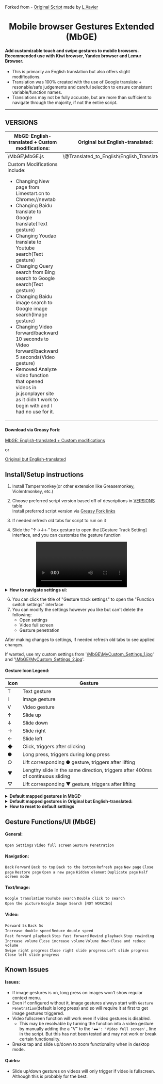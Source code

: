 Forked from - [Original Script](https://greasyfork.org/en/scripts/375806-%E6%89%8B%E6%9C%BA%E6%B5%8F%E8%A7%88%E5%99%A8%E8%A7%A6%E6%91%B8%E6%89%8B%E5%8A%BF) made by [L.Xavier](https://greasyfork.org/en/users/128493-l-xavier)

<h1 align="center">
Mobile browser Gestures Extended (MbGE)
</h1>


<h4>
Add customizable touch and swipe gestures to mobile browsers. Recommended use with Kiwi browser, Yandex browser and Lemur Browser.
</h4>

- This is primarily an English translation but also offers slight modifications. 
- Translation was 100% created with the use of Google translate + resonable/safe judgements and careful selection to ensure consistent variable/function names.
- Translations may not be fully accurate, but are more than sufficient to navigate through the majority, if not the entire script.
***
<h2>
VERSIONS
</h2>

<table>
<thead>
  <tr>
    <th>MbGE: English-translated + Custom modifications:</th>
    <th>Original but English-translated:</th>
    <th>Original script:</th>
  </tr>
</thead>
<tbody>
  <tr>
    <td>\MbGE\MbGE.js</td>
    <td>\@Translated_to_English\English_Translated.js</td>
    <td>\@Original\Original.js</td>
  </tr>
  <tr>
    <td>Custom Modifications include:
      <ul>
        <li>Changing New page from Limestart.cn to Chrome://newtab</li>
        <li>Changing Baidu translate to Google translate(Text gesture)</li>
        <li>Changing Youdao translate to Youtube search(Text gesture)</li>
        <li>Changing Query search from Bing search to Google search(Text gesture)</li>
        <li>Changing Baidu image search to Google image search(Image gesture)</li>
        <li>Changing Video forward/backward 10 seconds to Video forward/backward 5 seconds(Video gesture)</li>
        <li>Removed Analyze video function that opened videos in jx.jsonplayer site as it didn't work to begin with and I had no use for it.</li>
      </ul>
    </td>
    <td></td>
    <td></td>
  </tr>
</tbody>
</table>

<h4>
Download via Greasy Fork:
</h4>

[MbGE: English-translated + Custom modifications](https://greasyfork.org/en/scripts/466269-mobile-browser-gestures-extended-mbge)  

or  

[Original but English-translated](https://greasyfork.org/en/scripts/466268-mobile-browser-touch-gestures-english-translated)  


<h2>
Install/Setup instructions
</h2>

1. Install Tampermonkey(or other extension like Greasemonkey, Violentmonkey, etc.)  
3. Choose preferred script version based off of descriptions in [VERSIONS](https://github.com/Crunchbits/Mobile-browser-Gestures-Extended-MbGE#versions) table  
Install preferred script version via [Greasy Fork links](https://github.com/Crunchbits/Mobile-browser-Gestures-Extended-MbGE#download-via-greasy-fork)   

4. If needed refresh old tabs for script to run on it  

5. Slide the "↑→↓←" box gesture to open the [Gesture Track Setting] interface, and you can customize the gesture function  

<div align="center">
  <video src="https://github.com/Crunchbits/Mobile-browser-Gestures-Extended-MbGE/assets/87384615/1e878387-132c-4b0e-a434-abfc6c810fc2"/>
</div>

<details>
  <summary><b>How to navigate settings ui:</b></summary>
  
  (Open image in new tab or download image to zoom in)
  ![Translated Pictures Guide](https://github.com/Crunchbits/Mobile-browser-Gestures-Extended-MbGE/assets/87384615/9484af5e-4bce-40cb-83c7-64e2f375c95f)

</details>

6. You can click the title of "Gesture track settings" to open the "Function switch settings" interface  
7. You can modify the settings however you like but can't delete the following:
    - Open settings  
    - Video full screen  
    - Gesture penetration  

After making changes to settings, if needed refresh old tabs to see applied changes.  

If wanted, use my custom settings from '[\MbGE\MyCustom_Settings_1.jpg](https://github.com/Crunchbits/Mobile-browser-Gestures-Extended-MbGE/blob/main/MbGE/MyCustom_Settings_1.jpg)' and '[\MbGE\MyCustom_Settings_2.jpg](https://github.com/Crunchbits/Mobile-browser-Gestures-Extended-MbGE/blob/main/MbGE/MyCustom_Settings_2.jpg)'.

<h4>
Gesture Icon Legend:
</h4>


<table>
<thead>
  <tr>
    <th>Icon</th>
    <th>Gesture</th>
  </tr>
</thead>
<tbody>
  <tr>
    <td>T</td>
    <td>Text gesture</td>
  </tr>
  <tr>
    <td>I</td>
    <td>Image gesture</td>
  </tr>
  <tr>
    <td>V</td>
    <td>Video gesture</td>
  </tr>
  <tr>
    <td>↑</td>
    <td>Slide up</td>
  </tr>
  <tr>
    <td>↓</td>
    <td>Slide down</td>
  </tr>
  <tr>
    <td>→</td>
    <td>Slide right</td>
  </tr>
  <tr>
    <td>←</td>
    <td>Slide left</td>
  </tr>
  <tr>
    <td>◆</td>
    <td> Click, triggers after clicking</td>
  </tr>
  <tr>
    <td>●</td>
    <td>Long press, triggers during long press</td>
  </tr>
  <tr>
    <td>○</td>
    <td>Lift corresponding ● gesture, triggers after lifting</td>
  </tr>
  <tr>
    <td>▼</td>
    <td>Lengthy slide in the same direction, triggers after 400ms of continuous sliding</td>
  </tr>
  <tr>
    <td>▽</td>
    <td>Lift corresponding ▼ gesture, triggers after lifting</td>
  </tr>
</tbody>
</table>


<details>
  <summary><b>Default mapped gestures in MbGE:</b></summary>

<table>
<thead>
  <tr>
    <th>Gesture (36)</th>
    <th>Function</th>
  </tr>
</thead>
<tbody>
  <tr>
    <td>↑→↓←</td>
    <td>Open settings</td>
  </tr>
  <tr>
    <td>◆◆</td>
    <td>Video full screen</td>
  </tr>
  <tr>
    <td>●</td>
    <td>Gesture penetration</td>
  </tr>
  <tr>
    <td>→←</td>
    <td>Back</td>
  </tr>
  <tr>
    <td>←→</td>
    <td>Forward</td>
  </tr>
  <tr>
    <td>↓↑</td>
    <td>Back to top</td>
  </tr>
  <tr>
    <td>↑↓</td>
    <td>Back to bottom</td>
  </tr>
  <tr>
    <td>←↓</td>
    <td>Refresh page</td>
  </tr>
  <tr>
    <td>←↑</td>
    <td>New page</td>
  </tr>
  <tr>
    <td>→↓</td>
    <td>Close page</td>
  </tr>
  <tr>
    <td>→↑</td>
    <td>Restore page</td>
  </tr>
  <tr>
    <td>↓↑●</td>
    <td>Open in new page</td>
  </tr>
  <tr>
    <td>↑↓●</td>
    <td>Hide element</td>
  </tr>
  <tr>
    <td>↓→</td>
    <td>Duplicate page</td>
  </tr>
  <tr>
    <td>→←→</td>
    <td>Half screen mode</td>
  </tr>
  <tr>
    <td>T→↑</td>
    <td>Google translate</td>
  </tr>
  <tr>
    <td>T←↑</td>
    <td>YouTube search</td>
  </tr>
  <tr>
    <td>T◆◆</td>
    <td>Query search</td>
  </tr>
  <tr>
    <td>I↓↑●</td>
    <td>Open image source</td>
  </tr>
  <tr>
    <td>I→↑●</td>
    <td>Google image search</td>
  </tr>
  <tr>
    <td>V→</td>
    <td>Forward 5s</td>
  </tr>
  <tr>
    <td>V←</td>
    <td>Back 5s</td>
  </tr>
  <tr>
    <td>V↑</td>
    <td>Increase speed</td>
  </tr>
  <tr>
    <td>V↓</td>
    <td>Decrease speed</td>
  </tr>
  <tr>
    <td>V→●</td>
    <td>Fast forward playback</td>
  </tr>
  <tr>
    <td>V→○</td>
    <td>Release fast forwarding</td>
  </tr>
  <tr>
    <td>V←●</td>
    <td>Rewind playback</td>
  </tr>
  <tr>
    <td>V←○</td>
    <td>Release rewinding</td>
  </tr>
  <tr>
    <td>V↑●</td>
    <td>Volume increase</td>
  </tr>
  <tr>
    <td>V↑○</td>
    <td>Release volume increase</td>
  </tr>
  <tr>
    <td>V↓●</td>
    <td>Volume decrease</td>
  </tr>
  <tr>
    <td>V↓○</td>
    <td>Release volume decrease</td>
  </tr>
  <tr>
    <td>V→▼</td>
    <td>Progress</td>
  </tr>
  <tr>
    <td>V→▽</td>
    <td>Release progress</td>
  </tr>
  <tr>
    <td>V←▼</td>
    <td>Regress</td>
  </tr>
  <tr>
    <td>V←▽</td>
    <td>Release regress</td>
  </tr>
</tbody>
</table>

</details>

<details>
  <summary><b>Default mapped gestures in Original but English-translated:</b></summary>
  
  <table>
<thead>
  <tr>
    <th>Gesture (37)</th>
    <th>Function</th>
  </tr>
</thead>
<tbody>
  <tr>
    <td>↑→↓←</td>
    <td>Open settings</td>
  </tr>
  <tr>
    <td>◆◆</td>
    <td>Video full screen</td>
  </tr>
  <tr>
    <td>●</td>
    <td>Gesture penetration</td>
  </tr>
  <tr>
    <td>→←</td>
    <td>Back</td>
  </tr>
  <tr>
    <td>←→</td>
    <td>Forward</td>
  </tr>
  <tr>
    <td>↓↑</td>
    <td>Back to top</td>
  </tr>
  <tr>
    <td>↑↓</td>
    <td>Back to bottom</td>
  </tr>
  <tr>
    <td>←↓</td>
    <td>Refresh page</td>
  </tr>
  <tr>
    <td>←↑</td>
    <td>New page</td>
  </tr>
  <tr>
    <td>→↓</td>
    <td>Close page</td>
  </tr>
  <tr>
    <td>→↑</td>
    <td>Restore page</td>
  </tr>
  <tr>
    <td>↓↑●</td>
    <td>Open in new page</td>
  </tr>
  <tr>
    <td>↑↓●</td>
    <td>Hide element</td>
  </tr>
  <tr>
    <td>↓→</td>
    <td>Duplicate page</td>
  </tr>
  <tr>
    <td>→←→</td>
    <td>Half screen mode</td>
  </tr>
  <tr>
    <td>→↓↑←</td>
    <td>Analyze video</td>
  </tr>
  <tr>
    <td>T→↑</td>
    <td>Baidu translate</td>
  </tr>
  <tr>
    <td>T←↑</td>
    <td>Youdao translate</td>
  </tr>
  <tr>
    <td>T◆◆</td>
    <td>Query search</td>
  </tr>
  <tr>
    <td>I↓↑●</td>
    <td>Open image source</td>
  </tr>
  <tr>
    <td>I→↑●</td>
    <td>Baidu image search</td>
  </tr>
  <tr>
    <td>V→</td>
    <td>Forward 10s</td>
  </tr>
  <tr>
    <td>V←</td>
    <td>Back 10s</td>
  </tr>
  <tr>
    <td>V↑</td>
    <td>Increase speed</td>
  </tr>
  <tr>
    <td>V↓</td>
    <td>Decrease speed</td>
  </tr>
  <tr>
    <td>V→●</td>
    <td>Fast forward playback</td>
  </tr>
  <tr>
    <td>V→○</td>
    <td>Release fast forwarding</td>
  </tr>
  <tr>
    <td>V←●</td>
    <td>Rewind playback</td>
  </tr>
  <tr>
    <td>V←○</td>
    <td>Release rewinding</td>
  </tr>
  <tr>
    <td>V↑●</td>
    <td>Volume increase</td>
  </tr>
  <tr>
    <td>V↑○</td>
    <td>Release volume increase</td>
  </tr>
  <tr>
    <td>V↓●</td>
    <td>Volume decrease</td>
  </tr>
  <tr>
    <td>V↓○</td>
    <td>Release volume decrease</td>
  </tr>
  <tr>
    <td>V→▼</td>
    <td>Progress</td>
  </tr>
  <tr>
    <td>V→▽</td>
    <td>Release progress</td>
  </tr>
  <tr>
    <td>V←▼</td>
    <td>Regress</td>
  </tr>
  <tr>
    <td>V←▽</td>
    <td>Release regress</td>
  </tr>
</tbody>
</table>
  
</details>
 
<details>
  <summary><b>How to reset to default settings</b></summary>

Even if you replace the script text with the initial script text, the old settings will probably stick.  
This is because the script is still holding onto it's storage content.  

The easiest way to remove the old settings is to go to Tampermonkey's dashboard and delete the script with the trash bin icon or File/Remove and then reinstall the initial script.  
  
</details>
 
<h2>
Gesture Functions/UI (MbGE)
</h2>

<h4>
General:
</h4>

`Open Settings` `Video full screen` `Gesture Penetration`

<h4>
Navigation:
</h4>

`Back` `Forward` `Back to top` `Back to the bottom` `Refresh page` `New page` `Close page` `Restore page` `Open a new page` `Hidden element` `Duplicate page` `Half screen mode`

<h4>
Text/Image:
</h4>

`Google translation` `YouTube search` `Double click to search`  
`Open the picture` `Google Image Search [NOT WORKING]`

<h4>
Video:
</h4>

`Forward 5s` `Back 5s`  
`Increase double speed` `Reduce double speed`  
`Fast forward playback` `Stop fast forward` `Rewind playback` `Stop rewinding`  
`Increase volume` `Close increase volume` `Volume down` `Close and reduce volume`  
`Swipe right progress` `Close right slide progress` `Left slide progress` `Close left slide progress`  

<h2>
Known Issues
</h2>

<h4>
Issues:
</h4>

- If image gestures is on, long press on images won't show regular context menu.
- Even if configured without it, image gestures always start with `Gesture Penetration`(default is long press) and so will require it at first to get image gestures triggered.
- Video fullscreen function will work even if video gestures is disabled.
  - This may be resolvable by turning the function into a video gesture by manually adding the a "V" to the `'◆◆': 'Video full screen',` line in the script. But this has not been tested and may not work or break certain functionality.
- Breaks tap and slide up/down to zoom functionality when in desktop mode.

<h4>
Quirks:
</h4>

- Slide up/down gestures on videos will only trigger if video is fullscreen. Although this is probably for the best.
